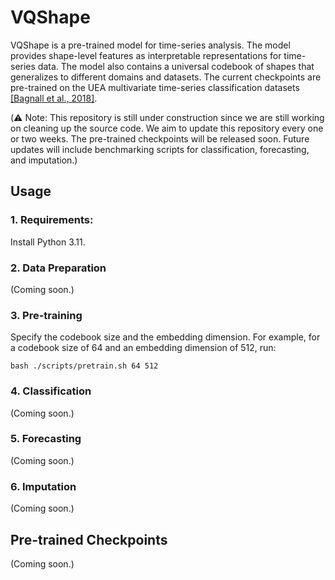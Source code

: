 # VQShape

VQShape is a pre-trained model for time-series analysis. The model provides shape-level features as interpretable representations for time-series data. The model also contains a universal codebook of shapes that generalizes to different domains and datasets. The current checkpoints are pre-trained on the UEA multivariate time-series classification datasets [[Bagnall et al., 2018]](https://timeseriesclassification.com/). 



(⚠️ Note: This repository is still under construction since we are still working on cleaning up the source code. We aim to update this repository every one or two weeks. The pre-trained checkpoints will be released soon. Future updates will include benchmarking scripts for classification, forecasting, and imputation.)


## Usage

### 1. Requirements:
Install Python 3.11.

### 2. Data Preparation
(Coming soon.)

### 3. Pre-training
Specify the codebook size and the embedding dimension. For example, for a codebook size of 64 and an embedding dimension of 512, run:
```
bash ./scripts/pretrain.sh 64 512
```

### 4. Classification
(Coming soon.)

### 5. Forecasting
(Coming soon.)

### 6. Imputation
(Coming soon.)


## Pre-trained Checkpoints
(Coming soon.)
